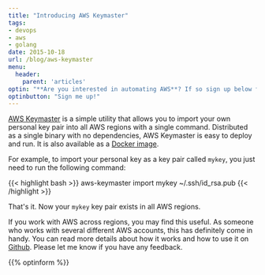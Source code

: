 ```yaml
---
title: "Introducing AWS Keymaster"
tags:
- devops
- aws
- golang
date: 2015-10-18
url: /blog/aws-keymaster
menu:
  header:
    parent: 'articles'
optin: "**Are you interested in automating AWS**? If so sign up below for my newsletter for updates"
optinbutton: "Sign me up!"
---
```


[AWS Keymaster](https://github.com/ryane/aws-keymaster) is a simple utility that allows you to import your own personal key pair into all AWS regions with a single command. Distributed as a single binary with no dependencies, AWS Keymaster is easy to deploy and run. It is also available as a [Docker image](https://hub.docker.com/r/ryane/aws-keymaster/).

<!--more-->

For example, to import your personal key as a key pair called `mykey`, you just need to run the following command:

{{< highlight bash >}}
aws-keymaster import mykey ~/.ssh/id_rsa.pub
{{< /highlight >}}

That's it. Now your `mykey` key pair exists in all AWS regions.

If you work with AWS across regions, you may find this useful. As someone who works with several different AWS accounts, this has definitely come in handy. You can read more details about how it works and how to use it on [Github](https://github.com/ryane/aws-keymaster). Please let me know if you have any feedback.

<!--  LocalWords:  mykey
 -->

{{% optinform %}}
